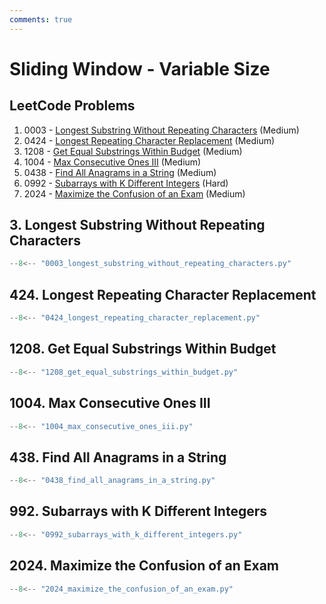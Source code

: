 ```yaml
---
comments: true
---
```


# Sliding Window - Variable Size

## LeetCode Problems

1. 0003 - [Longest Substring Without Repeating Characters](https://leetcode.com/problems/longest-substring-without-repeating-characters/) (Medium)
2. 0424 - [Longest Repeating Character Replacement](https://leetcode.com/problems/longest-repeating-character-replacement/) (Medium)
3. 1208 - [Get Equal Substrings Within Budget](https://leetcode.com/problems/get-equal-substrings-within-budget/) (Medium)
4. 1004 - [Max Consecutive Ones III](https://leetcode.com/problems/max-consecutive-ones-iii/) (Medium)
5. 0438 - [Find All Anagrams in a String](https://leetcode.com/problems/find-all-anagrams-in-a-string/) (Medium)
6. 0992 - [Subarrays with K Different Integers](https://leetcode.com/problems/subarrays-with-k-different-integers/) (Hard)
7. 2024 - [Maximize the Confusion of an Exam](https://leetcode.com/problems/maximize-the-confusion-of-an-exam/) (Medium)

## 3. Longest Substring Without Repeating Characters

```python
--8<-- "0003_longest_substring_without_repeating_characters.py"
```

## 424. Longest Repeating Character Replacement

```python
--8<-- "0424_longest_repeating_character_replacement.py"
```

## 1208. Get Equal Substrings Within Budget

```python
--8<-- "1208_get_equal_substrings_within_budget.py"
```

## 1004. Max Consecutive Ones III

```python
--8<-- "1004_max_consecutive_ones_iii.py"
```

## 438. Find All Anagrams in a String

```python
--8<-- "0438_find_all_anagrams_in_a_string.py"
```

## 992. Subarrays with K Different Integers

```python
--8<-- "0992_subarrays_with_k_different_integers.py"
```

## 2024. Maximize the Confusion of an Exam

```python
--8<-- "2024_maximize_the_confusion_of_an_exam.py"
```
